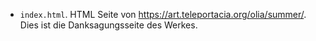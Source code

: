 

- `index.html`. HTML Seite von https://art.teleportacia.org/olia/summer/. Dies ist die Danksagungsseite des Werkes.